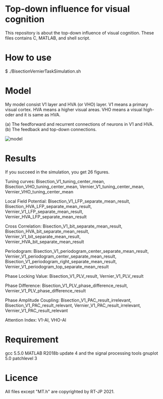 # Top-down influence for visual cognition
This repository is about the top-down influence of visual cognition. These files contains C, MATLAB, and shell script.

# How to use
$ ./BisectionVernierTaskSimulation.sh

# Model
My model consist V1 layer and HVA (or VHO) layer. V1 means a primary visual cortex. HVA means a higher visual areas. VHO means a visual high-oder and it is same as HVA.

(a) The feedforward and recurrent connections of neurons in V1 and HVA.
(b) The feedback and top-down connections.

![model](https://user-images.githubusercontent.com/81313746/112433746-068d7500-8d86-11eb-8c21-32b6810faab5.jpg)

# Results
If you succeed in the simulation, you get 26 figures. 

Tuning curves: Bisection_V1_tuning_center_mean, Bisection_VHO_tuning_center_mean, Vernier_V1_tuning_center_mean, Vernier_VHO_tuning_center_mean

Local Field Potential: Bisection_V1_LFP_separate_mean_result, Bisection_HVA_LFP_separate_mean_result, Vernier_V1_LFP_separate_mean_result, Vernier_HVA_LFP_separate_mean_result

Cross Correlation: Bisection_V1_bit_separate_mean_result, Bisection_HVA_bit_separate_mean_result, Vernier_V1_bit_separate_mean_result, Vernier_HVA_bit_separate_mean_result

Periodogram: Bisection_V1_periodogram_center_separate_mean_result, Vernier_V1_periodogram_center_separate_mean_result, Bisection_V1_periodogram_right_separate_mean_result, Vernier_V1_periodogram_top_separate_mean_result

Phase Locking Value: Bisection_V1_PLV_result, Vernier_V1_PLV_result

Phase Difference: Bisection_V1_PLV_phase_difference_result, Vernier_V1_PLV_phase_difference_result

Phase Amplitude Coupling: Bisection_V1_PAC_result_irrelevant, Bisection_V1_PAC_result_relevant, Vernier_V1_PAC_result_irrelevant, Vernier_V1_PAC_result_relevant

Attention Index: V1-AI, VHO-AI

# Requirement
gcc 5.5.0
MATLAB R2018b update 4 and the signal processing tools
gnuplot 5.0 patchlevel 3

# Licence
All files except "MT.h" are copyrighted by RT-JP 2021.
